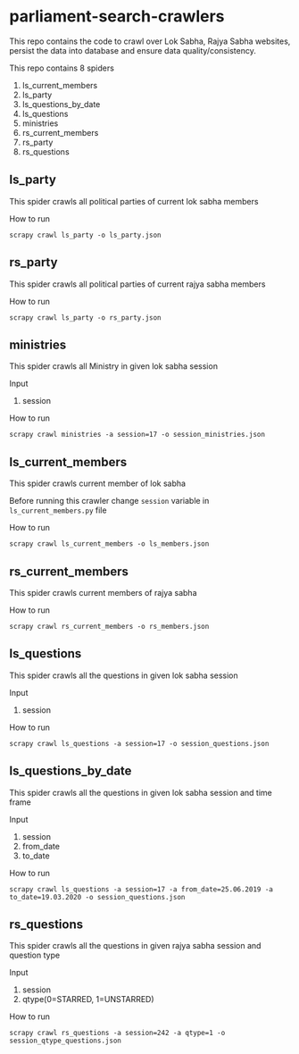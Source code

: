 # parliament-search-crawlers
This repo contains the code to crawl over Lok Sabha, Rajya Sabha websites, persist the data into database and ensure data quality/consistency.

This repo contains 8 spiders
1. ls_current_members
2. ls_party
3. ls_questions_by_date
4. ls_questions
5. ministries
6. rs_current_members
7. rs_party
8. rs_questions

## ls_party
This spider crawls all political parties of current lok sabha members

How to run

    scrapy crawl ls_party -o ls_party.json
    
## rs_party
This spider crawls all political parties of current rajya sabha members

How to run

    scrapy crawl ls_party -o rs_party.json

## ministries
This spider crawls all Ministry in given lok sabha session

Input
1. session

How to run

    scrapy crawl ministries -a session=17 -o session_ministries.json

## ls_current_members
This spider crawls current member of lok sabha

Before running this crawler change `session` variable in `ls_current_members.py` file

How to run

    scrapy crawl ls_current_members -o ls_members.json

## rs_current_members
This spider crawls current members of rajya sabha

How to run

    scrapy crawl rs_current_members -o rs_members.json

## ls_questions
This spider crawls all the questions in given lok sabha session

Input
1. session

How to run

    scrapy crawl ls_questions -a session=17 -o session_questions.json

## ls_questions_by_date
This spider crawls all the questions in given lok sabha session and time frame

Input
1. session
2. from_date
3. to_date

How to run

    scrapy crawl ls_questions -a session=17 -a from_date=25.06.2019 -a to_date=19.03.2020 -o session_questions.json

## rs_questions
This spider crawls all the questions in given rajya sabha session and question type

Input
1. session
2. qtype(0=STARRED, 1=UNSTARRED)

How to run

    scrapy crawl rs_questions -a session=242 -a qtype=1 -o session_qtype_questions.json